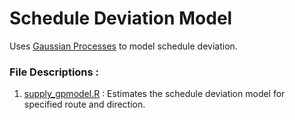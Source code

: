 # Schedule Deviation Model

Uses [Gaussian Processes](http://en.wikipedia.org/wiki/Gaussian_process) to model schedule deviation.


### File Descriptions :

1. [supply_gpmodel.R](./supply_gpmodel.R) : Estimates the schedule deviation model for specified route and direction.
